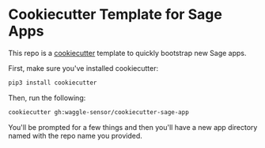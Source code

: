 # Cookiecutter Template for Sage Apps

This repo is a [cookiecutter](https://github.com/cookiecutter/cookiecutter) template to quickly bootstrap new Sage apps.

First, make sure you've installed cookiecutter:

```sh
pip3 install cookiecutter
```

Then, run the following:

```sh
cookiecutter gh:waggle-sensor/cookiecutter-sage-app
```

You'll be prompted for a few things and then you'll have a new app directory named with the repo name you provided.
